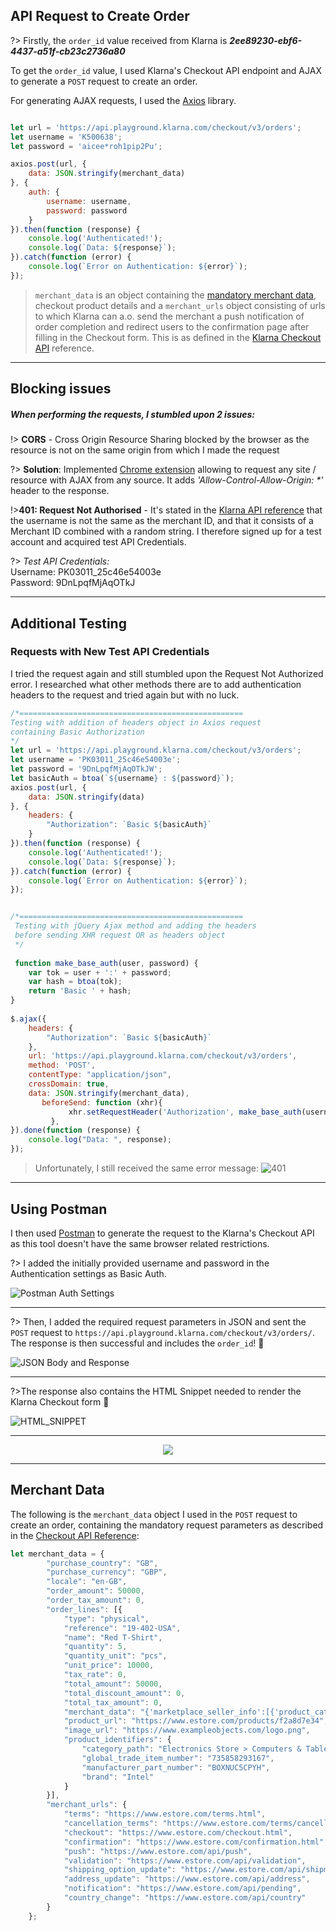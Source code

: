 ## API Request to Create Order

?> Firstly, the ```order_id``` value received from Klarna is _**2ee89230-ebf6-4437-a51f-cb23c2736a80**_

To get the ```order_id``` value, I used Klarna's Checkout API endpoint and AJAX to generate a ```POST``` request to create an order.

For generating AJAX requests, I used the [Axios](https://github.com/axios/axios ':target=_blank') library.

```javascript

let url = 'https://api.playground.klarna.com/checkout/v3/orders';
let username = 'K500638';
let password = 'aicee*roh1pip2Pu';

axios.post(url, {
    data: JSON.stringify(merchant_data)
}, {
    auth: {
        username: username,
        password: password
    }
}).then(function (response) {
    console.log('Authenticated!');
    console.log(`Data: ${response}`);
}).catch(function (error) {
    console.log(`Error on Authentication: ${error}`);
});
```

> ```merchant_data``` is an object containing the [mandatory merchant data](/order-id?id=merchant-data), checkout product details and a ```merchant_urls``` object consisting of urls to which Klarna can a.o. send the merchant a push notification of order completion and redirect users to the confirmation page after filling in the Checkout form. This is as defined in the [Klarna Checkout API](https://developers.klarna.com/api/#checkout-api ':target=_blank') reference. <br>

___

## Blocking issues
##### When performing the requests, I stumbled upon 2 issues: <br>

!> **CORS** - Cross Origin Resource Sharing blocked by the browser as the resource is not on the same origin from which I made the request<br>

?> **Solution**: Implemented [Chrome extension](https://chrome.google.com/webstore/detail/allow-control-allow-origi/nlfbmbojpeacfghkpbjhddihlkkiljbi ':target=_blank') allowing to request any site / resource with AJAX from any source. It adds _'Allow-Control-Allow-Origin: *'_ header to the response.

!>**401: Request Not Authorised** - It's stated in the [Klarna API reference](https://developers.klarna.com/api/#authentication ':target=_blank') that the username is not the same as the merchant ID, and that it consists of a Merchant ID combined with a random string. I therefore signed up for a test account and acquired test API Credentials.

?> _Test API Credentials:_<br>
Username: PK03011_25c46e54003e <br>
Password: 9DnLpqfMjAqOTkJ <br>

___

## Additional Testing
### Requests with New Test API Credentials
I tried the request again and still stumbled upon the Request Not Authorized error. I researched what other methods there are to add authentication headers to the request and tried again but with no luck.

```javascript 
/*================================================== 
Testing with addition of headers object in Axios request 
containing Basic Authorization 
*/
let url = 'https://api.playground.klarna.com/checkout/v3/orders';
let username = 'PK03011_25c46e54003e';
let password = '9DnLpqfMjAqOTkJW';
let basicAuth = btoa(`${username} : ${password}`);
axios.post(url, {
    data: JSON.stringify(data)
}, {
    headers: {
        "Authorization": `Basic ${basicAuth}`
    }
}).then(function (response) {
    console.log('Authenticated!');
    console.log(`Data: ${response}`);
}).catch(function (error) {
    console.log(`Error on Authentication: ${error}`);
});


/*==================================================
 Testing with jQuery Ajax method and adding the headers 
 before sending XHR request OR as headers object 
 */
 
 function make_base_auth(user, password) {
    var tok = user + ':' + password;
    var hash = btoa(tok);
    return 'Basic ' + hash;
}
 
$.ajax({
    headers: {
        "Authorization": `Basic ${basicAuth}`
    },
    url: 'https://api.playground.klarna.com/checkout/v3/orders',
    method: 'POST',
    contentType: "application/json",
    crossDomain: true,
    data: JSON.stringify(merchant_data),
       beforeSend: function (xhr){ 
             xhr.setRequestHeader('Authorization', make_base_auth(username, password)); 
         },
}).done(function (response) {
    console.log("Data: ", response);
});
```
> Unfortunately, I still received the same error message:
![401](https://res.cloudinary.com/n8dawg/image/upload/v1531067091/401.png '401 Unauthorized')<br>

___ 

## Using Postman
I then used [Postman](https://www.getpostman.com/) to generate the request to the Klarna's Checkout API as this tool doesn't have the same browser related restrictions.

?> I added the initially provided username and password in the Authentication settings as Basic Auth.

![Postman Auth Settings](https://res.cloudinary.com/n8dawg/image/upload/v1531070848/postman_authentication.png 'Postman Auth Settings') 
___

?> Then, I added the required request parameters in JSON and sent the ```POST``` request to ```https://api.playground.klarna.com/checkout/v3/orders/```. The response is then successful and includes the ```order_id```! :tada: <br>

![JSON Body and Response](https://res.cloudinary.com/n8dawg/image/upload/v1531071446/postman_response.png 'JSON Body and Response')
___

?>The response also contains the HTML Snippet needed to render the Klarna Checkout form :raised_hands: <br>

![HTML_SNIPPET](https://res.cloudinary.com/n8dawg/image/upload/v1531071668/postman_response_html_snippet.png 'html_snippet in response')

---

<p align="center">
  <img src="https://res.cloudinary.com/n8dawg/image/upload/v1531076322/patrick_victory.gif">
</p>



___

## Merchant Data
The following is the ```merchant_data``` object I used in the ```POST``` request to create an order, containing the mandatory request parameters as described in the [Checkout API Reference](https://developers.klarna.com/api/#checkout-api ':target=_blank'):


```javascript
let merchant_data = {
    	"purchase_country": "GB",
    	"purchase_currency": "GBP",
    	"locale": "en-GB",
    	"order_amount": 50000,
    	"order_tax_amount": 0,
    	"order_lines": [{
    		"type": "physical",
    		"reference": "19-402-USA",
    		"name": "Red T-Shirt",
    		"quantity": 5,
    		"quantity_unit": "pcs",
    		"unit_price": 10000,
    		"tax_rate": 0,
    		"total_amount": 50000,
    		"total_discount_amount": 0,
    		"total_tax_amount": 0,
    		"merchant_data": "{'marketplace_seller_info':[{'product_category':'Women\'s Fashion','product_name':'Women Sweatshirt'}]}",
    		"product_url": "https://www.estore.com/products/f2a8d7e34",
    		"image_url": "https://www.exampleobjects.com/logo.png",
    		"product_identifiers": {
    			"category_path": "Electronics Store > Computers & Tablets > Desktops",
    			"global_trade_item_number": "735858293167",
    			"manufacturer_part_number": "BOXNUC5CPYH",
    			"brand": "Intel"
    		}
    	}],
    	"merchant_urls": {
    		"terms": "https://www.estore.com/terms.html",
    		"cancellation_terms": "https://www.estore.com/terms/cancellation.html",
    		"checkout": "https://www.estore.com/checkout.html",
    		"confirmation": "https://www.estore.com/confirmation.html",
    		"push": "https://www.estore.com/api/push",
    		"validation": "https://www.estore.com/api/validation",
    		"shipping_option_update": "https://www.estore.com/api/shipment",
    		"address_update": "https://www.estore.com/api/address",
    		"notification": "https://www.estore.com/api/pending",
    		"country_change": "https://www.estore.com/api/country"
    	}
    };
```
